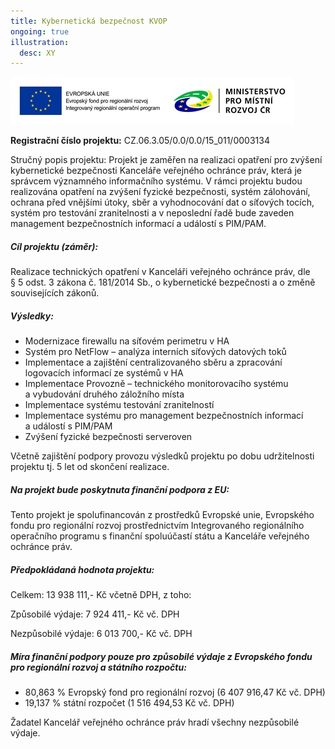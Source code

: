 ```yaml
---
title: Kybernetická bezpečnost KVOP
ongoing: true
illustration:
  desc: XY
---
```

![](eu_a_ministerstvo_pro_mistni_rozvoj.jpg)

<!--StartFragment-->

**Registrační číslo projektu:** CZ.06.3.05/0.0/0.0/15_011/0003134

Stručný popis projektu: Projekt je zaměřen na realizaci opatření pro zvýšení kybernetické bezpečnosti Kanceláře veřejného ochránce práv, která je správcem významného informačního systému. V rámci projektu budou realizována opatření na zvýšení fyzické bezpečnosti, systém zálohování, ochrana před vnějšími útoky, sběr a vyhodnocování dat o síťových tocích, systém pro testování zranitelnosti a v neposlední řadě bude zaveden management bezpečnostních informací a událostí s PIM/PAM.

##### Cíl projektu (záměr):

Realizace technických opatření v Kanceláři veřejného ochránce práv, dle § 5 odst. 3 zákona č. 181/2014 Sb., o kybernetické bezpečnosti a o změně souvisejících zákonů.

##### Výsledky:

* Modernizace firewallu na síťovém perimetru v HA
* Systém pro NetFlow – analýza interních síťových datových toků
* Implementace a zajištění centralizovaného sběru a zpracování logovacích informací ze systémů v HA
* Implementace Provozně – technického monitorovacího systému a vybudování druhého záložního místa
* Implementace systému testování zranitelností
* Implementace systému pro management bezpečnostních informací a událostí s PIM/PAM
* Zvýšení fyzické bezpečnosti serveroven

Včetně zajištění podpory provozu výsledků projektu po dobu udržitelnosti projektu tj. 5 let od skončení realizace.

##### Na projekt bude poskytnuta finanční podpora z EU:

Tento projekt je spolufinancován z prostředků Evropské unie, Evropského fondu pro regionální rozvoj prostřednictvím Integrovaného regionálního operačního programu s finanční spoluúčastí státu a Kanceláře veřejného ochránce práv.

##### Předpokládaná hodnota projektu:

Celkem: 13 938 111,- Kč včetně DPH, z toho:

Způsobilé výdaje: 7 924 411,- Kč vč. DPH

Nezpůsobilé výdaje: 6 013 700,- Kč vč. DPH

##### Míra finanční podpory pouze pro způsobilé výdaje z Evropského fondu pro regionální rozvoj a státního rozpočtu:

* 80,863 % Evropský fond pro regionální rozvoj (6 407 916,47 Kč vč. DPH)
* 19,137 % státní rozpočet (1 516 494,53 Kč vč. DPH)

Žadatel Kancelář veřejného ochránce práv hradí všechny nezpůsobilé výdaje.

<!--EndFragment-->